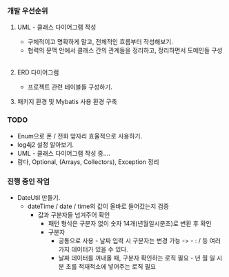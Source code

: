 ### 개발 우선순위
1. UML - 클래스 다이어그램 작성
    - 구체적이고 명확하게 말고, 전체적인 흐름부터 작성해보기.
    - 협력의 문맥 안에서 클래스 간의 관계들을 정리하고, 정리하면서 도메인들 구성
    <br/>
    
2. ERD 다이어그램
    - 프로젝트 관련 테이블들 구성하기.
3. 패키지 환경 및 Mybatis 사용 환경 구축



### TODO
- Enum으로 폰 / 전화 앞자리 효율적으로 사용하기.
- log4j2 설정 알아보기.
- UML - 클래스 다이어그램 작성 중....
- 람다, Optional, (Arrays, Collectors), Exception 정리


### 진행 중인 작업
- DateUtil 만들기.
  - dateTime / date / time의 값이 올바로 들어갔는지 검증
    - 값과 구분자들 넘겨주어 확인
      - 패턴 형식은 구분자 없이 숫자 14개(년월일시분초)로 변환 후 확인
      - 구분자
        - 공통으로 사용 - 날짜 입력 시 구분자는 변경 가능 -> - : / 등 여러 가지 데이터가 있을 수 있다.
        - 날짜 데이터를 꺼내올 때, 구분자 확인하는 로직 필요 - 년 월 일 시 분 초를 적재적소에 넣어주는 로직 필요
         
